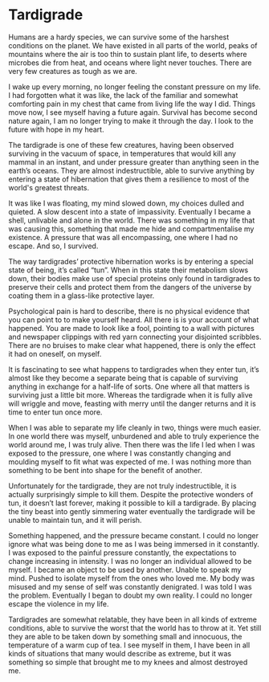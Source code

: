 # Tardigrade



Humans are a hardy species, we can survive some of the harshest conditions on the planet. We have existed in all parts of the world, peaks of mountains where the air is too thin to sustain plant life, to deserts where microbes die from heat, and oceans where light never touches. There are very few creatures as tough as we are.



I wake up every morning, no longer feeling the constant pressure on my life. I had forgotten what it was like, the lack of the familiar and somewhat comforting pain in my chest that came from living life the way I did. Things move now, I see myself having a future again. Survival has become second nature again, I am no longer trying to make it through the day. I look to the future with hope in my heart.



The tardigrade is one of these few creatures, having been observed surviving in the vacuum of space, in temperatures that would kill any mammal in an instant, and under pressure greater than anything seen in the earth’s oceans. They are almost indestructible, able to survive anything by entering a state of hibernation that gives them a resilience to most of the world's greatest threats.



It was like I was floating, my mind slowed down, my choices dulled and quieted. A slow descent into a state of impassivity. Eventually I became a shell, unlivable and alone in the world. There was something in my life that was causing this, something that made me hide and compartmentalise my existence. A pressure that was all encompassing, one where I had no escape. And so, I survived.



The way tardigrades’ protective hibernation works is by entering a special state of being, it’s called “tun”. When in this state their metabolism slows down, their bodies make use of special proteins only found in tardigrades to preserve their cells and protect them from the dangers of the universe by coating them in a glass-like protective layer.



Psychological pain is hard to describe, there is no physical evidence that you can point to to make yourself heard. All there is is your account of what happened. You are made to look like a fool, pointing to a wall with pictures and newspaper clippings with red yarn connecting your disjointed scribbles. There are no bruises to make clear what happened, there is only the effect it had on oneself, on myself.



It is fascinating to see what happens to tardigrades when they enter tun, it’s almost like they become a separate being that is capable of surviving anything in exchange for a half-life of sorts. One where all that matters is surviving just a little bit more. Whereas the tardigrade when it is fully alive will wriggle and move, feasting with merry until the danger returns and it is time to enter tun once more.



When I was able to separate my life cleanly in two, things were much easier. In one world there was myself, unburdened and able to truly experience the world around me, I was truly alive. Then there was the life I led when I was exposed to the pressure, one where I was constantly changing and moulding myself to fit what was expected of me. I was nothing more than something to be bent into shape for the benefit of another.



Unfortunately for the tardigrade, they are not truly indestructible, it is actually surprisingly simple to kill them. Despite the protective wonders of tun, it doesn’t last forever, making it possible to kill a tardigrade. By placing the tiny beast into gently simmering water eventually the tardigrade will be unable to maintain tun, and it will perish.



Something happened, and the pressure became constant. I could no longer ignore what was being done to me as I was being immersed in it constantly. I was exposed to the painful pressure constantly, the expectations to change increasing in intensity. I was no longer an individual allowed to be myself. I became an object to be used by another. Unable to speak my mind. Pushed to isolate myself from the ones who loved me. My body was misused and my sense of self was constantly denigrated. I was told I was the problem. Eventually I began to doubt my own reality. I could no longer escape the violence in my life.



Tardigrades are somewhat relatable, they have been in all kinds of extreme conditions, able to survive the worst that the world has to throw at it. Yet still they are able to be taken down by something small and innocuous, the temperature of a warm cup of tea. I see myself in them, I have been in all kinds of situations that many would describe as extreme, but it was something so simple that brought me to my knees and almost destroyed me.

